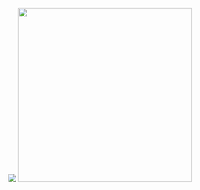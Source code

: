 <img src="https://github-readme-stats.vercel.app/api?username=tropicluv&theme=radical&show_icons=true&bg_color=000000"></img>
<img width="355px"  src="https://github-readme-stats.vercel.app/api/top-langs/?username=tropicluv&layout=compact&theme=radical&bg_color=000000"></img>


<!-- ![Anurag's GitHub stats](https://github-readme-stats.vercel.app/api?username=tropicLuv&theme=monokai&show_icons=true)
[![Top Langs](https://github-readme-stats.vercel.app/api/top-langs/?username=tropicLuv&layout=compact&theme=monokai)](https://github.com/anuraghazra/github-readme-stats) -->
